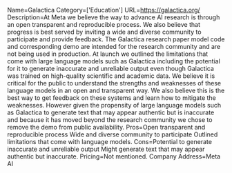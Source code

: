 Name=Galactica
Category=['Education']
URL=https://galactica.org/
Description=At Meta we believe the way to advance AI research is through an open transparent and reproducible process. We also believe that progress is best served by inviting a wide and diverse community to participate and provide feedback. The Galactica research paper model code and corresponding demo are intended for the research community and are not being used in production. At launch we outlined the limitations that come with large language models such as Galactica including the potential for it to generate inaccurate and unreliable output even though Galactica was trained on high-quality scientific and academic data. We believe it is critical for the public to understand the strengths and weaknesses of these language models in an open and transparent way. We also believe this is the best way to get feedback on these systems and learn how to mitigate the weaknesses. However given the propensity of large language models such as Galactica to generate text that may appear authentic but is inaccurate and because it has moved beyond the research community we chose to remove the demo from public availability.
Pros=Open transparent and reproducible process Wide and diverse community to participate Outlined limitations that come with language models.
Cons=Potential to generate inaccurate and unreliable output Might generate text that may appear authentic but inaccurate.
Pricing=Not mentioned.
Company Address=Meta AI
